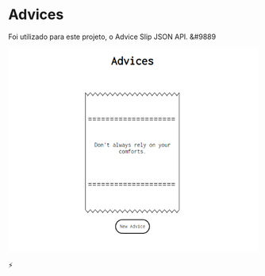 # Advices

Foi utilizado para este projeto, o <a src="https://api.adviceslip.com/">Advice Slip JSON API.</a> &#9889

<img src="./assets/project-designer.PNG" alt="Layout do projeto">

<p>&#9889</p>
